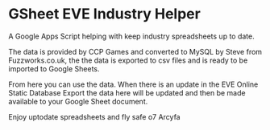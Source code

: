 # GSheet EVE Industry Helper
A Google Apps Script helping with keep industry spreadsheets up to date.

The data is provided by CCP Games and converted to MySQL by Steve from Fuzzworks.co.uk, the the data is exported to csv files and is ready to be imported to Google Sheets.

From here you can use the data. When there is an update in the EVE Online Static Database Export the data here will be updated and then be made available to your Google Sheet document.

Enjoy uptodate spreadsheets and fly safe o7
Arcyfa
